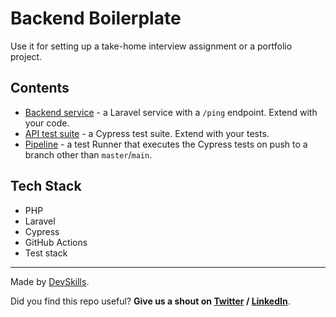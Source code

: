 # Backend Boilerplate

Use it for setting up a take-home interview assignment or a portfolio project.

## Contents

- [Backend service](https://github.com/DevSkillsHQ/backend-boilerplate-php-laravel/tree/main/app) - a Laravel service with a `/ping` endpoint. Extend with your code.
- [API test suite](https://github.com/DevSkillsHQ/backend-boilerplate-php-laravel/blob/main/cypress/integration/backend.spec.js) - a Cypress test suite. Extend with your tests.
- [Pipeline](https://github.com/DevSkillsHQ/backend-boilerplate-php-laravel/blob/main/.github/workflows/tests.yml) - a test Runner that executes the Cypress tests on push to a branch other than `master`/`main`.

## Tech Stack

- PHP
- Laravel
- Cypress
- GitHub Actions
- Test stack

---

Made by [DevSkills](https://devskills.co). 

Did you find this repo useful? **Give us a shout on [Twitter](https://twitter.com/DevSkillsHQ) / [LinkedIn](https://www.linkedin.com/company/devskills)**.
